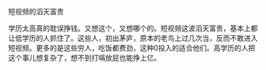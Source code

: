 短视频的滔天富贵

学历太高真的耽误挣钱。又想这个，又想哪个的。短视频这波滔天富贵，基本上都让低学历的人抓住了。这些人，初出茅庐，原本的老鸟上过几次当，反而不敢进入短视频。更多的是这些穷人，吃饭都费劲，这种0投入的适合他们。高学历的人把这个事儿想复杂了，想不到打嗝放屁也能挣上亿。